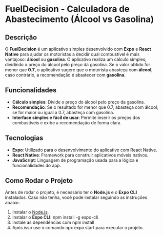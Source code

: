 # FuelDecision - Calculadora de Abastecimento (Álcool vs Gasolina)

## Descrição

O **FuelDecision** é um aplicativo simples desenvolvido com **Expo** e **React Native** para ajudar os motoristas a decidir qual combustível é mais vantajoso: **álcool** ou **gasolina**. O aplicativo realiza um cálculo simples, dividindo o preço do álcool pelo preço da gasolina. Se o valor obtido for menor que **0.7**, o aplicativo sugere que o motorista abasteça com **álcool**, caso contrário, a recomendação é abastecer com **gasolina**.

## Funcionalidades

- **Cálculo simples**: Divide o preço do álcool pelo preço da gasolina.
- **Recomendação**: Se o resultado for menor que 0.7, abasteça com álcool; se for maior ou igual a 0.7, abasteça com gasolina.
- **Interface simples e fácil de usar**: Permite inserir os preços dos combustíveis e exibe a recomendação de forma clara.

## Tecnologias

- **Expo**: Utilizado para o desenvolvimento do aplicativo com React Native.
- **React Native**: Framework para construir aplicativos móveis nativos.
- **JavaScript**: Linguagem de programação usada para a lógica e funcionalidades do app.

## Como Rodar o Projeto

Antes de rodar o projeto, é necessário ter o **Node.js** e o **Expo CLI** instalados. Caso não tenha, você pode instalar seguindo as instruções abaixo:

1. Instalar o [Node.js](https://nodejs.org/).
2. Instalar o **Expo CLI**: npm install -g expo-cli
3. Instale as dependências com npm install
4. Após isso use o comando npx expo start para executar o projeto.

